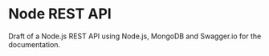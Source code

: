 # Node REST API
Draft of a Node.js REST API using Node.js, MongoDB and Swagger.io for the documentation.
